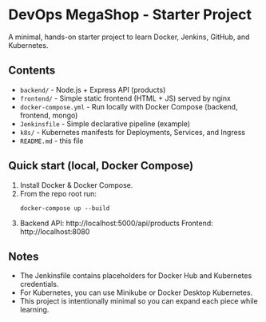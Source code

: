 # DevOps MegaShop - Starter Project
A minimal, hands-on starter project to learn Docker, Jenkins, GitHub, and Kubernetes.

## Contents
- `backend/` - Node.js + Express API (products)
- `frontend/` - Simple static frontend (HTML + JS) served by nginx
- `docker-compose.yml` - Run locally with Docker Compose (backend, frontend, mongo)
- `Jenkinsfile` - Simple declarative pipeline (example)
- `k8s/` - Kubernetes manifests for Deployments, Services, and Ingress
- `README.md` - this file

## Quick start (local, Docker Compose)
1. Install Docker & Docker Compose.
2. From the repo root run:
   ```
   docker-compose up --build
   ```
3. Backend API: http://localhost:5000/api/products
   Frontend: http://localhost:8080

## Notes
- The Jenkinsfile contains placeholders for Docker Hub and Kubernetes credentials.
- For Kubernetes, you can use Minikube or Docker Desktop Kubernetes.
- This project is intentionally minimal so you can expand each piece while learning.
